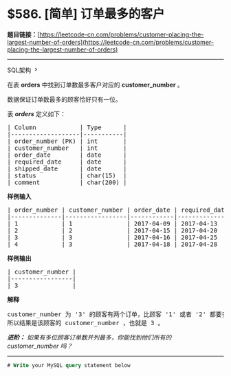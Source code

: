 # $586. [简单] 订单最多的客户

**题目链接：**[https://leetcode-cn.com/problems/customer-placing-the-largest-number-of-orders](https://leetcode-cn.com/problems/customer-placing-the-largest-number-of-orders)

---

<div class="content__1Y2H">
 <div class="sql-schema-wrapper__1jqS">
  <a class="sql-schema-link__1VAC">SQL架构
   <svg viewbox="0 0 24 24" width="1em" height="1em" class="css-1lc17o4-icon">
    <path fill-rule="evenodd" d="M10 6L8.59 7.41 13.17 12l-4.58 4.59L10 18l6-6z"></path>
   </svg></a>
 </div>
 <div class="notranslate">
  <p>在表&nbsp;<strong>orders</strong>&nbsp;中找到订单数最多客户对应的&nbsp;<strong>customer_number</strong>&nbsp;。</p> 
  <p>数据保证订单数最多的顾客恰好只有一位。</p> 
  <p>表&nbsp;<strong><em>orders</em></strong> 定义如下：</p> 
  <pre class="language-text">| Column            | Type      |
|-------------------|-----------|
| order_number (PK) | int       |
| customer_number   | int       |
| order_date        | date      |
| required_date     | date      |
| shipped_date      | date      |
| status            | char(15)  |
| comment           | char(200) |
</pre> 
  <p><strong>样例输入</strong></p> 
  <pre class="language-text">| order_number | customer_number | order_date | required_date | shipped_date | status | comment |
|--------------|-----------------|------------|---------------|--------------|--------|---------|
| 1            | 1               | 2017-04-09 | 2017-04-13    | 2017-04-12   | Closed |         |
| 2            | 2               | 2017-04-15 | 2017-04-20    | 2017-04-18   | Closed |         |
| 3            | 3               | 2017-04-16 | 2017-04-25    | 2017-04-20   | Closed |         |
| 4            | 3               | 2017-04-18 | 2017-04-28    | 2017-04-25   | Closed |         |
</pre> 
  <p><strong>样例输出</strong></p> 
  <pre class="language-text">| customer_number |
|-----------------|
| 3               |
</pre> 
  <p><strong>解释</strong></p> 
  <pre class="language-text">customer_number 为 '3' 的顾客有两个订单，比顾客 '1' 或者 '2' 都要多，因为他们只有一个订单
所以结果是该顾客的 customer_number ，也就是 3 。
</pre> 
  <p><em><strong>进阶：</strong> 如果有多位顾客订单数并列最多，你能找到他们所有的 customer_number 吗？</em></p> 
 </div>
</div>

---

```sql
# Write your MySQL query statement below
```
